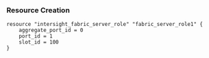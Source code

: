 ### Resource Creation

```hcl
resource "intersight_fabric_server_role" "fabric_server_role1" {
    aggregate_port_id = 0
    port_id = 1
    slot_id = 100
}
```